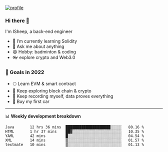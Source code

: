 [![profile](http://img.codelin.xyz/hello-im-isheep.svg)](https://www.calligrapher.ai/)

### Hi there 🐏

I'm ISheep, a back-end engineer

- 🔭 I’m currently learning Solidity
- 💬 Ask me about anything
- 😄 Hobby: badminton & coding
- 👓 explore crypto and Web3.0

### 🚀 Goals in 2022
+ 🌕 Learn EVM & smart contract
+ 🤔 Keep exploring block chain & crypto
+ 🐏 Keep recording myself, data proves everything
+ 🚗 Buy my first car

-------

📊 **Weekly development breakdown**
<!--START_SECTION:waka-->
```text
Java       12 hrs 36 mins  ████████████████████░░░░░   80.16 % 
HTML       1 hr 37 mins    ██▓░░░░░░░░░░░░░░░░░░░░░░   10.35 % 
YAML       42 mins         █░░░░░░░░░░░░░░░░░░░░░░░░   04.54 % 
XML        14 mins         ▒░░░░░░░░░░░░░░░░░░░░░░░░   01.57 % 
textmate   10 mins         ▒░░░░░░░░░░░░░░░░░░░░░░░░   01.13 % 
```
<!--END_SECTION:waka-->
